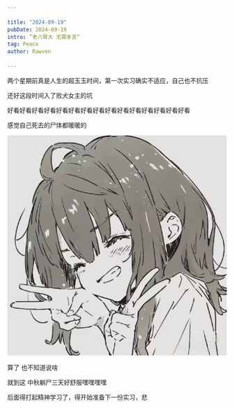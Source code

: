 ```yaml
---    

title: "2024-09-19"    
pubDate: 2024-09-19    
intro: ”老八胃大 无需多言“    
tag: Peace    
author: Rawven    

---
```


两个星期前真是人生的超玉玉时间，第一次实习确实不适应，自己也不抗压

还好这段时间入了败犬女主的坑

好看好看好看好看好看好看好看好看好看好看好看好看好看好看好看

感觉自己死去的尸体都暖暖的

![](https://raw.githubusercontent.com/Rawven/image/main/81506494aea44f276deee5b1a7cdef7.jpg)

算了 也不知道说啥

就到这 中秋躺尸三天好舒服嘿嘿嘿嘿

后面得打起精神学习了，得开始准备下一份实习，悲


